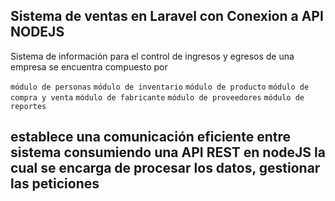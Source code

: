 ## Sistema de ventas en Laravel con Conexion a API NODEJS

Sistema de información para el control de ingresos y egresos de una empresa se encuentra compuesto por

`módulo de personas`
`módulo de inventario`
`módulo de producto`
`módulo de compra y venta`
`módulo de fabricante`
`módulo de proveedores`
`módulo de reportes`

## establece una comunicación eficiente entre sistema consumiendo una API REST en nodeJS la cual se encarga de procesar los datos, gestionar las peticiones
